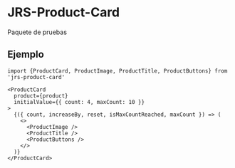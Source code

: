 # JRS-Product-Card

Paquete de pruebas

## Ejemplo
```
import {ProductCard, ProductImage, ProductTitle, ProductButtons} from 'jrs-product-card'
```
```
<ProductCard
  product={product}
  initialValue={{ count: 4, maxCount: 10 }}
>
  {({ count, increaseBy, reset, isMaxCountReached, maxCount }) => (
    <>
      <ProductImage />
      <ProductTitle />
      <ProductButtons />
    </>
  )}
</ProductCard>
```